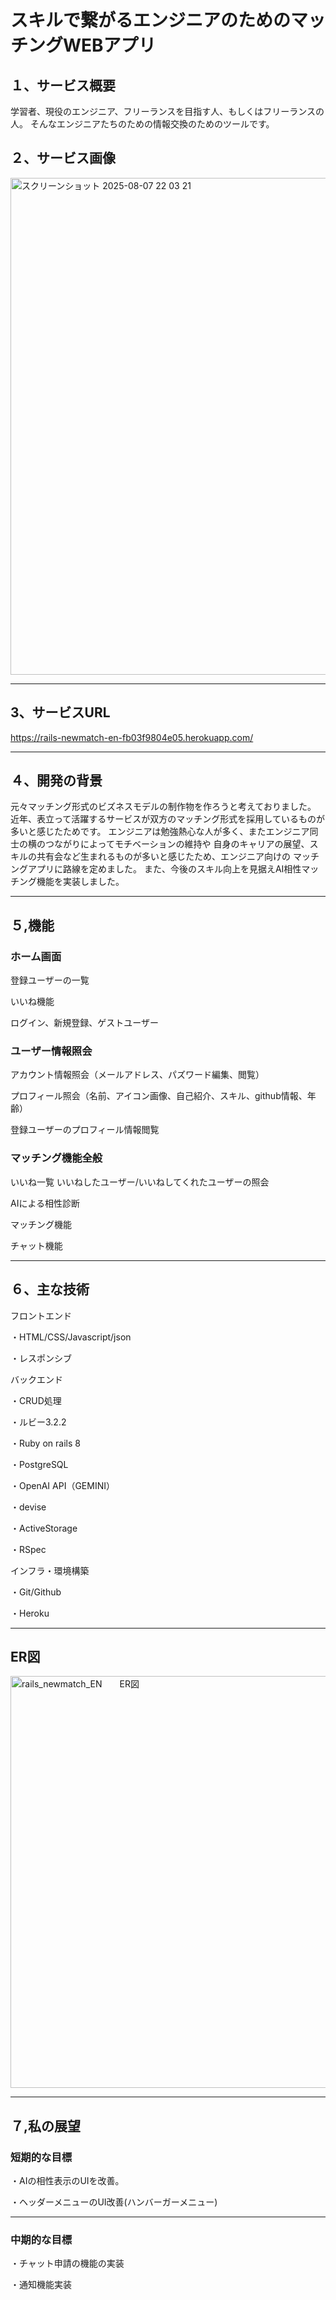 # スキルで繋がるエンジニアのためのマッチングWEBアプリ


## １、サービス概要
学習者、現役のエンジニア、フリーランスを目指す人、もしくはフリーランスの人。
そんなエンジニアたちのための情報交換のためのツールです。


## ２、サービス画像

<img width="1470" height="795" alt="スクリーンショット 2025-08-07 22 03 21" src="https://github.com/user-attachments/assets/a4cec73f-3260-48c0-bf40-c635be4e4399" />

---

## 3、サービスURL

https://rails-newmatch-en-fb03f9804e05.herokuapp.com/

---

## ４、開発の背景
元々マッチング形式のビズネスモデルの制作物を作ろうと考えておりました。
近年、表立って活躍するサービスが双方のマッチング形式を採用しているものが多いと感じたためです。
エンジニアは勉強熱心な人が多く、またエンジニア同士の横のつながりによってモチベーションの維持や
自身のキャリアの展望、スキルの共有会など生まれるものが多いと感じたため、エンジニア向けの
マッチングアプリに路線を定めました。
また、今後のスキル向上を見据えAI相性マッチング機能を実装しました。


---


## ５,機能

### ホーム画面


登録ユーザーの一覧


いいね機能


ログイン、新規登録、ゲストユーザー


### ユーザー情報照会


アカウント情報照会（メールアドレス、パズワード編集、閲覧）


プロフィール照会（名前、アイコン画像、自己紹介、スキル、github情報、年齢）


登録ユーザーのプロフィール情報閲覧


### マッチング機能全般


いいね一覧  いいねしたユーザー/いいねしてくれたユーザーの照会


AIによる相性診断


マッチング機能


チャット機能


---

## ６、主な技術

フロントエンド

・HTML/CSS/Javascript/json


・レスポンシブ



バックエンド


・CRUD処理


・ルビー3.2.2


・Ruby on rails 8


・PostgreSQL


・OpenAI API（GEMINI）


・devise


・ActiveStorage


・RSpec


インフラ・環境構築


・Git/Github


・Heroku


---


## ER図
<img width="1166" height="659" alt="rails_newmatch_EN　　ER図" src="https://github.com/user-attachments/assets/8b4108ca-87b6-48a4-be84-a677fa5268b0" />


---

## ７,私の展望

### 短期的な目標

・AIの相性表示のUIを改善。

・ヘッダーメニューのUI改善(ハンバーガーメニュー)


---

### 中期的な目標

・チャット申請の機能の実装

・通知機能実装







